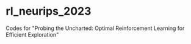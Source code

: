 # rl_neurips_2023
Codes for "Probing the Uncharted: Optimal Reinforcement Learning for Efficient Exploration"
